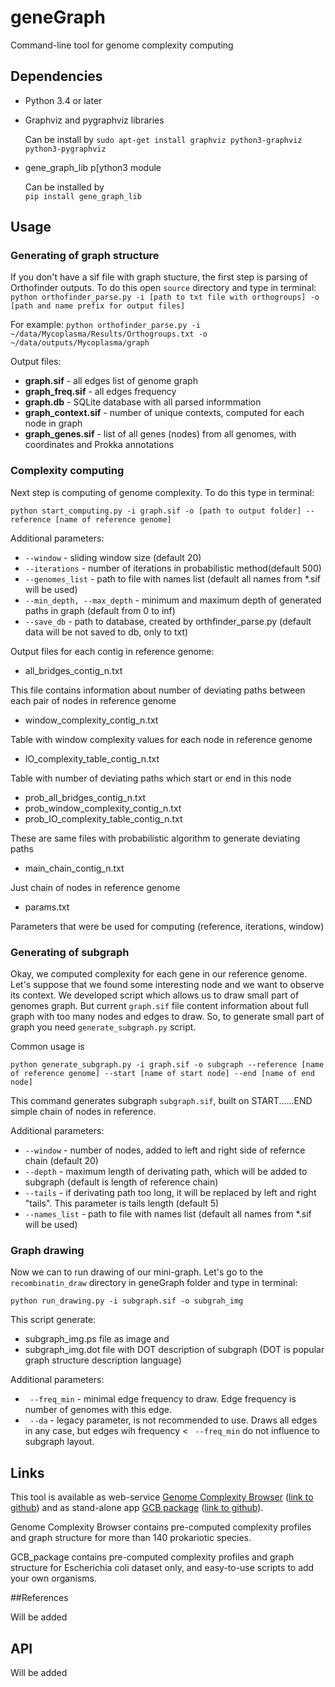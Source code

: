 # geneGraph

Command-line tool for genome complexity computing

## Dependencies

* Python 3.4 or later
* Graphviz and pygraphviz libraries

    Can be install by
    `sudo apt-get install graphviz python3-graphviz python3-pygraphviz`

* gene_graph_lib p[ython3 module

    Can be installed by  
    `pip install gene_graph_lib`

## Usage

### Generating of graph structure

If you don't have a sif file with graph stucture, the first step is parsing of Orthofinder outputs.
To do this open `source` directory and type in terminal:
` python orthofinder_parse.py -i [path to txt file with orthogroups] -o [path and name prefix for output files] `

For example:
`python orthofinder_parse.py -i ~/data/Mycoplasma/Results/Orthogroups.txt -o ~/data/outputs/Mycoplasma/graph`

Output files:
* **graph.sif** - all edges list of genome graph
* **graph_freq.sif** - all edges frequency
* **graph.db** - SQLite database with all parsed informmation
* **graph_context.sif** - number of unique contexts, computed for each node in graph
* **graph_genes.sif** - list of all genes (nodes) from all genomes, with coordinates and Prokka annotations



### Complexity computing

Next step is computing of genome complexity.
To do this type in terminal:

`python start_computing.py -i graph.sif -o [path to output folder] --reference [name of reference genome]`

Additional parameters:
* ` --window ` - sliding window size (default 20)
* ` --iterations ` - number of iterations in probabilistic method(default 500)
* ` --genomes_list ` - path to file with names list (default all names from *.sif will be used)
* ` --min_depth, --max_depth ` - minimum and maximum depth of generated paths in graph (default from 0 to inf)
* ` --save_db ` - path to database, created by orthfinder_parse.py (default data will be not saved to db, only to txt)

Output files for each contig in reference genome:
* all_bridges_contig_n.txt

This file contains information about number of deviating paths between each pair of nodes in reference genome

* window_complexity_contig_n.txt

Table with window complexity values for each node in reference genome

* IO_complexity_table_contig_n.txt

Table with number of deviating paths which start or end in this node

* prob_all_bridges_contig_n.txt
* prob_window_complexity_contig_n.txt
* prob_IO_complexity_table_contig_n.txt

These are same files with probabilistic algorithm to generate deviating paths

* main_chain_contig_n.txt

Just chain of nodes in reference genome

* params.txt

Parameters that were be used for computing (reference, iterations, window)

### Generating of subgraph

Okay, we computed complexity for each gene in our reference genome. Let's suppose that we found some interesting node and we want to observe its context. We developed script which allows us to draw small part of genomes graph. But current `graph.sif` file content information about full graph with too many nodes and edges to draw. 
So, to generate small part of graph you need `generate_subgraph.py` script.

Common usage is

`python generate_subgraph.py -i graph.sif -o subgraph --reference [name of reference genome] --start [name of start node] --end [name of end node]`

This command generates subgraph `subgraph.sif`, built on START......END simple chain of nodes in reference.

Additional parameters:
* ` --window ` - number of nodes, added to left and right side of refernce chain (default 20)
* ` --depth ` - maximum length of derivating path, which will be added to subgraph {default is length of reference chain)
* ` --tails ` - if derivating path too long, it will be replaced by left and right "tails". This parameter is tails length (default 5)
* ` --names_list ` - path to file with names list (default all names from *.sif will be used)

### Graph drawing

Now we can to run drawing of our mini-graph. Let's go to the `recombinatin_draw` directory in geneGraph folder and type in terminal:

`python run_drawing.py -i subgraph.sif -o subgrah_img`

This script generate:
* subgraph_img.ps file as image and 
* subgraph_img.dot file with DOT description of subgraph (DOT is popular graph structure description language)

Additional parameters:
* ` --freq_min` - minimal edge frequency to draw. Edge frequency is number of genomes with this edge.
* ` --da` - legacy parameter, is not recommended to use. Draws all edges in any case, but edges wih frequency < ` --freq_min` do not influence to subgraph layout.

## Links

This tool is available as web-service [Genome Complexity Browser](gcb.rcpcm.org) ([link to github](https://github.com/DNKonanov/Genome-Complexity-Browser)) and as stand-alone app [GCB package](https://sourceforge.net/projects/gcb-package/) ([link to github](https://github.com/DNKonanov/GCB_package)).

Genome Complexity Browser contains pre-computed complexity profiles and graph structure for more than 140 prokariotic species.

GCB_package contains pre-computed complexity profiles and graph structure for Escherichia coli dataset only, and easy-to-use scripts to add your own organisms.

##References

Will be added

## API

Will be added